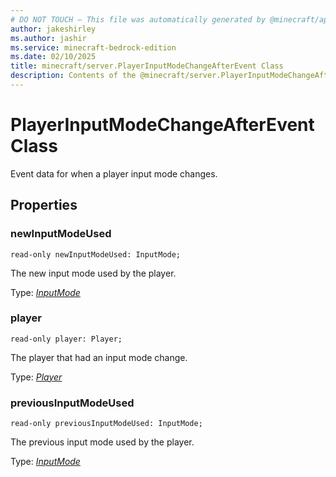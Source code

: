 ```yaml
---
# DO NOT TOUCH — This file was automatically generated by @minecraft/api-docs-generator, to report problems file an issue at https://github.com/Mojang/minecraft-scripting-libraries
author: jakeshirley
ms.author: jashir
ms.service: minecraft-bedrock-edition
ms.date: 02/10/2025
title: minecraft/server.PlayerInputModeChangeAfterEvent Class
description: Contents of the @minecraft/server.PlayerInputModeChangeAfterEvent class.
---
```

# PlayerInputModeChangeAfterEvent Class

Event data for when a player input mode changes.

## Properties

### **newInputModeUsed**
`read-only newInputModeUsed: InputMode;`

The new input mode used by the player.

Type: [*InputMode*](InputMode.md)

### **player**
`read-only player: Player;`

The player that had an input mode change.

Type: [*Player*](Player.md)

### **previousInputModeUsed**
`read-only previousInputModeUsed: InputMode;`

The previous input mode used by the player.

Type: [*InputMode*](InputMode.md)
